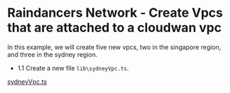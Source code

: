 # Raindancers Network - Create Vpcs that are attached to a cloudwan vpc

In this example, we will create five new vpcs, two in the singapore region, and three in the sydney region. 

<diagram>

* 1.1 Create a new file `lib\sydneyVpc.ts`.   

[sydneyVpc.ts](https://gist.github.com/mrpackethead/97106f8860e66199c303b6e1e69aaa99)

<script src="https://gist.github.com/mrpackethead/97106f8860e66199c303b6e1e69aaa99"></script>



